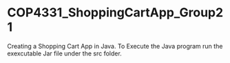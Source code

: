# COP4331_ShoppingCartApp_Group21
Creating a Shopping Cart App in Java.
To Execute the Java program run the exexcutable Jar file under the src folder. 
